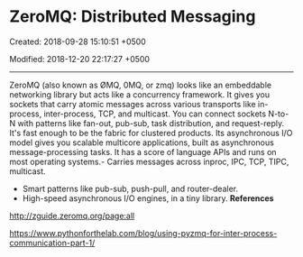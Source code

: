 # ZeroMQ: Distributed Messaging

Created: 2018-09-28 15:10:51 +0500

Modified: 2018-12-20 22:17:27 +0500

---

ZeroMQ (also known as ØMQ, 0MQ, or zmq) looks like an embeddable networking library but acts like a concurrency framework. It gives you sockets that carry atomic messages across various transports like in-process, inter-process, TCP, and multicast. You can connect sockets N-to-N with patterns like fan-out, pub-sub, task distribution, and request-reply. It's fast enough to be the fabric for clustered products. Its asynchronous I/O model gives you scalable multicore applications, built as asynchronous message-processing tasks. It has a score of language APIs and runs on most operating systems.-   Carries messages across inproc, IPC, TCP, TIPC, multicast.
-   Smart patterns like pub-sub, push-pull, and router-dealer.
-   High-speed asynchronous I/O engines, in a tiny library.
**References**

<http://zguide.zeromq.org/page:all>

<https://www.pythonforthelab.com/blog/using-pyzmq-for-inter-process-communication-part-1/>
